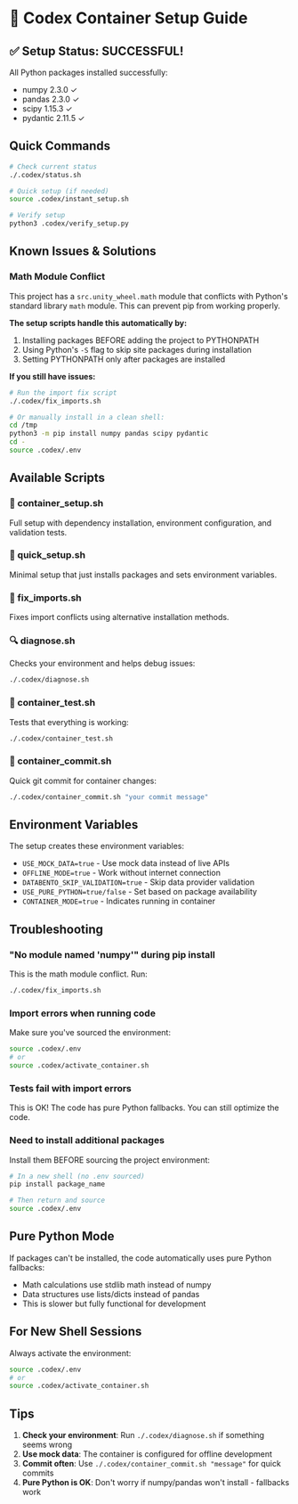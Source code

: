 # 🐳 Codex Container Setup Guide

## ✅ Setup Status: SUCCESSFUL!

All Python packages installed successfully:
- numpy 2.3.0 ✓
- pandas 2.3.0 ✓
- scipy 1.15.3 ✓
- pydantic 2.11.5 ✓

## Quick Commands

```bash
# Check current status
./.codex/status.sh

# Quick setup (if needed)
source .codex/instant_setup.sh

# Verify setup
python3 .codex/verify_setup.py
```

## Known Issues & Solutions

### Math Module Conflict

This project has a `src.unity_wheel.math` module that conflicts with Python's standard library `math` module. This can prevent pip from working properly.

**The setup scripts handle this automatically by:**
1. Installing packages BEFORE adding the project to PYTHONPATH
2. Using Python's `-S` flag to skip site packages during installation
3. Setting PYTHONPATH only after packages are installed

**If you still have issues:**
```bash
# Run the import fix script
./.codex/fix_imports.sh

# Or manually install in a clean shell:
cd /tmp
python3 -m pip install numpy pandas scipy pydantic
cd -
source .codex/.env
```

## Available Scripts

### 🚀 container_setup.sh
Full setup with dependency installation, environment configuration, and validation tests.

### 🏃 quick_setup.sh
Minimal setup that just installs packages and sets environment variables.

### 🔧 fix_imports.sh
Fixes import conflicts using alternative installation methods.

### 🔍 diagnose.sh
Checks your environment and helps debug issues:
```bash
./.codex/diagnose.sh
```

### 🧪 container_test.sh
Tests that everything is working:
```bash
./.codex/container_test.sh
```

### 💾 container_commit.sh
Quick git commit for container changes:
```bash
./.codex/container_commit.sh "your commit message"
```

## Environment Variables

The setup creates these environment variables:
- `USE_MOCK_DATA=true` - Use mock data instead of live APIs
- `OFFLINE_MODE=true` - Work without internet connection
- `DATABENTO_SKIP_VALIDATION=true` - Skip data provider validation
- `USE_PURE_PYTHON=true/false` - Set based on package availability
- `CONTAINER_MODE=true` - Indicates running in container

## Troubleshooting

### "No module named 'numpy'" during pip install
This is the math module conflict. Run:
```bash
./.codex/fix_imports.sh
```

### Import errors when running code
Make sure you've sourced the environment:
```bash
source .codex/.env
# or
source .codex/activate_container.sh
```

### Tests fail with import errors
This is OK! The code has pure Python fallbacks. You can still optimize the code.

### Need to install additional packages
Install them BEFORE sourcing the project environment:
```bash
# In a new shell (no .env sourced)
pip install package_name

# Then return and source
source .codex/.env
```

## Pure Python Mode

If packages can't be installed, the code automatically uses pure Python fallbacks:
- Math calculations use stdlib math instead of numpy
- Data structures use lists/dicts instead of pandas
- This is slower but fully functional for development

## For New Shell Sessions

Always activate the environment:
```bash
source .codex/.env
# or
source .codex/activate_container.sh
```

## Tips

1. **Check your environment**: Run `./.codex/diagnose.sh` if something seems wrong
2. **Use mock data**: The container is configured for offline development
3. **Commit often**: Use `./.codex/container_commit.sh "message"` for quick commits
4. **Pure Python is OK**: Don't worry if numpy/pandas won't install - fallbacks work
